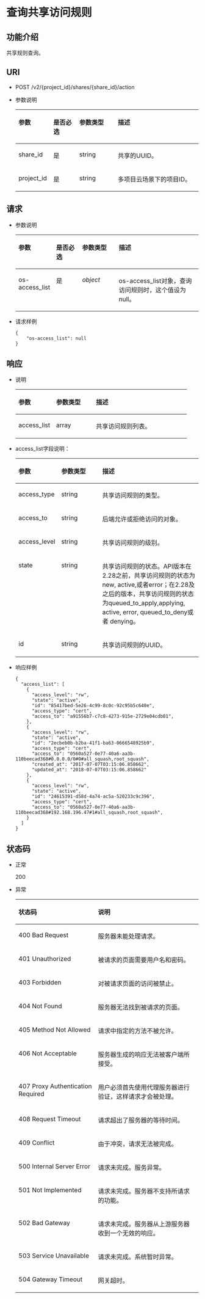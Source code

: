 # 查询共享访问规则<a name="ZH-CN_TOPIC_0076922217"></a>

## 功能介绍<a name="zh-cn_topic_0064390800_section52161898"></a>

共享规则查询。

## URI<a name="zh-cn_topic_0064390800_section66803900"></a>

-   POST /v2/\{project\_id\}/shares/\{share\_id\}/action
-   参数说明

    <a name="zh-cn_topic_0064390800_table18958859"></a>
    <table><thead align="left"><tr id="zh-cn_topic_0064390800_row60235282"><th class="cellrowborder" valign="top" width="18.98%" id="mcps1.1.5.1.1"><p id="p17124101410431"><a name="p17124101410431"></a><a name="p17124101410431"></a>参数</p>
    </th>
    <th class="cellrowborder" valign="top" width="14.24%" id="mcps1.1.5.1.2"><p id="p1612415146430"><a name="p1612415146430"></a><a name="p1612415146430"></a>是否必选</p>
    </th>
    <th class="cellrowborder" valign="top" width="21.029999999999998%" id="mcps1.1.5.1.3"><p id="p312416148432"><a name="p312416148432"></a><a name="p312416148432"></a>参数类型</p>
    </th>
    <th class="cellrowborder" valign="top" width="45.75%" id="mcps1.1.5.1.4"><p id="p3124181464318"><a name="p3124181464318"></a><a name="p3124181464318"></a>描述</p>
    </th>
    </tr>
    </thead>
    <tbody><tr id="zh-cn_topic_0064390800_row16100147"><td class="cellrowborder" valign="top" width="18.98%" headers="mcps1.1.5.1.1 "><p id="zh-cn_topic_0064390800_p4396617416120"><a name="zh-cn_topic_0064390800_p4396617416120"></a><a name="zh-cn_topic_0064390800_p4396617416120"></a>share_id</p>
    </td>
    <td class="cellrowborder" valign="top" width="14.24%" headers="mcps1.1.5.1.2 "><p id="zh-cn_topic_0064390800_p1876374117415"><a name="zh-cn_topic_0064390800_p1876374117415"></a><a name="zh-cn_topic_0064390800_p1876374117415"></a>是</p>
    </td>
    <td class="cellrowborder" valign="top" width="21.029999999999998%" headers="mcps1.1.5.1.3 "><p id="zh-cn_topic_0064390800_p57928918105317"><a name="zh-cn_topic_0064390800_p57928918105317"></a><a name="zh-cn_topic_0064390800_p57928918105317"></a>string</p>
    </td>
    <td class="cellrowborder" valign="top" width="45.75%" headers="mcps1.1.5.1.4 "><p id="zh-cn_topic_0064390800_p54127761174035"><a name="zh-cn_topic_0064390800_p54127761174035"></a><a name="zh-cn_topic_0064390800_p54127761174035"></a><span>共享的UUID。</span></p>
    </td>
    </tr>
    <tr id="zh-cn_topic_0064390800_row24726637"><td class="cellrowborder" valign="top" width="18.98%" headers="mcps1.1.5.1.1 "><p id="zh-cn_topic_0064390800_p484083916120"><a name="zh-cn_topic_0064390800_p484083916120"></a><a name="zh-cn_topic_0064390800_p484083916120"></a>project_id</p>
    </td>
    <td class="cellrowborder" valign="top" width="14.24%" headers="mcps1.1.5.1.2 "><p id="zh-cn_topic_0064390800_p5566826517415"><a name="zh-cn_topic_0064390800_p5566826517415"></a><a name="zh-cn_topic_0064390800_p5566826517415"></a>是</p>
    </td>
    <td class="cellrowborder" valign="top" width="21.029999999999998%" headers="mcps1.1.5.1.3 "><p id="zh-cn_topic_0064390800_p61730770105317"><a name="zh-cn_topic_0064390800_p61730770105317"></a><a name="zh-cn_topic_0064390800_p61730770105317"></a>string</p>
    </td>
    <td class="cellrowborder" valign="top" width="45.75%" headers="mcps1.1.5.1.4 "><p id="zh-cn_topic_0064390800_p59246763174035"><a name="zh-cn_topic_0064390800_p59246763174035"></a><a name="zh-cn_topic_0064390800_p59246763174035"></a>多项目云场景下的项目ID。</p>
    </td>
    </tr>
    </tbody>
    </table>


## 请求<a name="zh-cn_topic_0064390800_section64364196"></a>

-   参数说明

    <a name="zh-cn_topic_0064390800_table42069424"></a>
    <table><thead align="left"><tr id="zh-cn_topic_0064390800_row20618333"><th class="cellrowborder" valign="top" width="19.040000000000003%" id="mcps1.1.5.1.1"><p id="p33061732167"><a name="p33061732167"></a><a name="p33061732167"></a>参数</p>
    </th>
    <th class="cellrowborder" valign="top" width="14.469999999999999%" id="mcps1.1.5.1.2"><p id="p73062315163"><a name="p73062315163"></a><a name="p73062315163"></a>是否必选</p>
    </th>
    <th class="cellrowborder" valign="top" width="20.3%" id="mcps1.1.5.1.3"><p id="p1532112318161"><a name="p1532112318161"></a><a name="p1532112318161"></a>参数类型</p>
    </th>
    <th class="cellrowborder" valign="top" width="46.19%" id="mcps1.1.5.1.4"><p id="p3321937166"><a name="p3321937166"></a><a name="p3321937166"></a>描述</p>
    </th>
    </tr>
    </thead>
    <tbody><tr id="zh-cn_topic_0064390800_row35228531"><td class="cellrowborder" valign="top" width="19.040000000000003%" headers="mcps1.1.5.1.1 "><p id="zh-cn_topic_0064390800_p34938791"><a name="zh-cn_topic_0064390800_p34938791"></a><a name="zh-cn_topic_0064390800_p34938791"></a>os-access_list</p>
    </td>
    <td class="cellrowborder" valign="top" width="14.469999999999999%" headers="mcps1.1.5.1.2 "><p id="zh-cn_topic_0064390800_p59012536172923"><a name="zh-cn_topic_0064390800_p59012536172923"></a><a name="zh-cn_topic_0064390800_p59012536172923"></a>是</p>
    </td>
    <td class="cellrowborder" valign="top" width="20.3%" headers="mcps1.1.5.1.3 "><p id="zh-cn_topic_0064390800_p40392146172924"><a name="zh-cn_topic_0064390800_p40392146172924"></a><a name="zh-cn_topic_0064390800_p40392146172924"></a><em id="zh-cn_topic_0064390800_i27301159174111"><a name="zh-cn_topic_0064390800_i27301159174111"></a><a name="zh-cn_topic_0064390800_i27301159174111"></a>object</em></p>
    </td>
    <td class="cellrowborder" valign="top" width="46.19%" headers="mcps1.1.5.1.4 "><p id="zh-cn_topic_0064390800_p18961705"><a name="zh-cn_topic_0064390800_p18961705"></a><a name="zh-cn_topic_0064390800_p18961705"></a>os-access_list对象，查询访问规则时，这个值设为null。</p>
    </td>
    </tr>
    </tbody>
    </table>

-   请求样例

    ```
    {
        "os-access_list": null
    }
    ```


## 响应<a name="zh-cn_topic_0064390800_section42406858"></a>

-   说明

    <a name="zh-cn_topic_0064390800_table42930000"></a>
    <table><thead align="left"><tr id="zh-cn_topic_0064390800_row2515205"><th class="cellrowborder" valign="top" width="21.990000000000002%" id="mcps1.1.4.1.1"><p id="p058798111616"><a name="p058798111616"></a><a name="p058798111616"></a>参数</p>
    </th>
    <th class="cellrowborder" valign="top" width="23.26%" id="mcps1.1.4.1.2"><p id="p1658711841614"><a name="p1658711841614"></a><a name="p1658711841614"></a>参数类型</p>
    </th>
    <th class="cellrowborder" valign="top" width="54.75%" id="mcps1.1.4.1.3"><p id="p158718131612"><a name="p158718131612"></a><a name="p158718131612"></a>描述</p>
    </th>
    </tr>
    </thead>
    <tbody><tr id="zh-cn_topic_0064390800_row53959953"><td class="cellrowborder" valign="top" width="21.990000000000002%" headers="mcps1.1.4.1.1 "><p id="zh-cn_topic_0064390800_p8680100"><a name="zh-cn_topic_0064390800_p8680100"></a><a name="zh-cn_topic_0064390800_p8680100"></a>access_list</p>
    </td>
    <td class="cellrowborder" valign="top" width="23.26%" headers="mcps1.1.4.1.2 "><p id="zh-cn_topic_0064390800_p30380279173323"><a name="zh-cn_topic_0064390800_p30380279173323"></a><a name="zh-cn_topic_0064390800_p30380279173323"></a>array</p>
    </td>
    <td class="cellrowborder" valign="top" width="54.75%" headers="mcps1.1.4.1.3 "><p id="zh-cn_topic_0064390800_p20069106"><a name="zh-cn_topic_0064390800_p20069106"></a><a name="zh-cn_topic_0064390800_p20069106"></a>共享访问规则列表。</p>
    </td>
    </tr>
    </tbody>
    </table>

-   access\_list字段说明：

    <a name="zh-cn_topic_0064390800_table14984857"></a>
    <table><thead align="left"><tr id="zh-cn_topic_0064390800_row44671593"><th class="cellrowborder" valign="top" width="22.220000000000002%" id="mcps1.1.4.1.1"><p id="p1750921011618"><a name="p1750921011618"></a><a name="p1750921011618"></a>参数</p>
    </th>
    <th class="cellrowborder" valign="top" width="22.98%" id="mcps1.1.4.1.2"><p id="p25091610181610"><a name="p25091610181610"></a><a name="p25091610181610"></a>参数类型</p>
    </th>
    <th class="cellrowborder" valign="top" width="54.800000000000004%" id="mcps1.1.4.1.3"><p id="p17509111001611"><a name="p17509111001611"></a><a name="p17509111001611"></a>描述</p>
    </th>
    </tr>
    </thead>
    <tbody><tr id="zh-cn_topic_0064390800_row20756449"><td class="cellrowborder" valign="top" width="22.220000000000002%" headers="mcps1.1.4.1.1 "><p id="zh-cn_topic_0064390800_p6007749116628"><a name="zh-cn_topic_0064390800_p6007749116628"></a><a name="zh-cn_topic_0064390800_p6007749116628"></a>access_type</p>
    </td>
    <td class="cellrowborder" valign="top" width="22.98%" headers="mcps1.1.4.1.2 "><p id="zh-cn_topic_0064390800_p3443863716628"><a name="zh-cn_topic_0064390800_p3443863716628"></a><a name="zh-cn_topic_0064390800_p3443863716628"></a>string</p>
    </td>
    <td class="cellrowborder" valign="top" width="54.800000000000004%" headers="mcps1.1.4.1.3 "><p id="zh-cn_topic_0064390800_p50574324174235"><a name="zh-cn_topic_0064390800_p50574324174235"></a><a name="zh-cn_topic_0064390800_p50574324174235"></a>共享访问规则的类型。</p>
    </td>
    </tr>
    <tr id="zh-cn_topic_0064390800_row51759670"><td class="cellrowborder" valign="top" width="22.220000000000002%" headers="mcps1.1.4.1.1 "><p id="zh-cn_topic_0064390800_p2912889816628"><a name="zh-cn_topic_0064390800_p2912889816628"></a><a name="zh-cn_topic_0064390800_p2912889816628"></a>access_to</p>
    </td>
    <td class="cellrowborder" valign="top" width="22.98%" headers="mcps1.1.4.1.2 "><p id="zh-cn_topic_0064390800_p1063057416628"><a name="zh-cn_topic_0064390800_p1063057416628"></a><a name="zh-cn_topic_0064390800_p1063057416628"></a>string</p>
    </td>
    <td class="cellrowborder" valign="top" width="54.800000000000004%" headers="mcps1.1.4.1.3 "><p id="zh-cn_topic_0064390800_p64354493174257"><a name="zh-cn_topic_0064390800_p64354493174257"></a><a name="zh-cn_topic_0064390800_p64354493174257"></a>后端允许或拒绝访问的对象。</p>
    </td>
    </tr>
    <tr id="zh-cn_topic_0064390800_row61813935"><td class="cellrowborder" valign="top" width="22.220000000000002%" headers="mcps1.1.4.1.1 "><p id="zh-cn_topic_0064390800_p445371116628"><a name="zh-cn_topic_0064390800_p445371116628"></a><a name="zh-cn_topic_0064390800_p445371116628"></a>access_level</p>
    </td>
    <td class="cellrowborder" valign="top" width="22.98%" headers="mcps1.1.4.1.2 "><p id="zh-cn_topic_0064390800_p2520627716628"><a name="zh-cn_topic_0064390800_p2520627716628"></a><a name="zh-cn_topic_0064390800_p2520627716628"></a>string</p>
    </td>
    <td class="cellrowborder" valign="top" width="54.800000000000004%" headers="mcps1.1.4.1.3 "><p id="zh-cn_topic_0064390800_p35171839174235"><a name="zh-cn_topic_0064390800_p35171839174235"></a><a name="zh-cn_topic_0064390800_p35171839174235"></a>共享访问规则的级别。</p>
    </td>
    </tr>
    <tr id="zh-cn_topic_0064390800_row34965068"><td class="cellrowborder" valign="top" width="22.220000000000002%" headers="mcps1.1.4.1.1 "><p id="zh-cn_topic_0064390800_p3808196116628"><a name="zh-cn_topic_0064390800_p3808196116628"></a><a name="zh-cn_topic_0064390800_p3808196116628"></a>state</p>
    </td>
    <td class="cellrowborder" valign="top" width="22.98%" headers="mcps1.1.4.1.2 "><p id="zh-cn_topic_0064390800_p6473998916628"><a name="zh-cn_topic_0064390800_p6473998916628"></a><a name="zh-cn_topic_0064390800_p6473998916628"></a>string</p>
    </td>
    <td class="cellrowborder" valign="top" width="54.800000000000004%" headers="mcps1.1.4.1.3 "><p id="p121105177474"><a name="p121105177474"></a><a name="p121105177474"></a>共享访问规则的状态。API版本在2.28之前，共享访问规则的状态为new, active,或者error；在2.28及之后的版本，共享访问规则的状态为queued_to_apply,applying, active, error, queued_to_deny或者 denying。</p>
    </td>
    </tr>
    <tr id="zh-cn_topic_0064390800_row28798367"><td class="cellrowborder" valign="top" width="22.220000000000002%" headers="mcps1.1.4.1.1 "><p id="zh-cn_topic_0064390800_p211614816628"><a name="zh-cn_topic_0064390800_p211614816628"></a><a name="zh-cn_topic_0064390800_p211614816628"></a>id</p>
    </td>
    <td class="cellrowborder" valign="top" width="22.98%" headers="mcps1.1.4.1.2 "><p id="zh-cn_topic_0064390800_p3719028016628"><a name="zh-cn_topic_0064390800_p3719028016628"></a><a name="zh-cn_topic_0064390800_p3719028016628"></a>string</p>
    </td>
    <td class="cellrowborder" valign="top" width="54.800000000000004%" headers="mcps1.1.4.1.3 "><p id="zh-cn_topic_0064390800_p59701882174235"><a name="zh-cn_topic_0064390800_p59701882174235"></a><a name="zh-cn_topic_0064390800_p59701882174235"></a>共享访问规则的UUID。</p>
    </td>
    </tr>
    </tbody>
    </table>


-   响应样例

    ```
    {
      "access_list": [
        {
          "access_level": "rw",
          "state": "active",
          "id": "85417bed-5e26-4c99-8c0c-92c95b5c640e",
          "access_type": "cert",
          "access_to": "a91556b7-c7c8-4273-915e-2729e04cdb01",
        },
        {
          "access_level": "rw",
          "state": "active",
          "id": "2ecbeb0b-b2ba-41f1-ba63-0666548925b9",
          "access_type": "cert",
          "access_to": "0560a527-0e77-40a6-aa3b-110beecad368#0.0.0.0/0#0#all_squash,root_squash",
          "created_at": "2017-07-07T03:15:06.858662",
          "updated_at": "2018-07-07T03:15:06.858662"
        },
        {
          "access_level": "rw",
          "state": "active",
          "id": "24615391-d58d-4a74-ac5a-520233c9c396",
          "access_type": "cert",
          "access_to": "0560a527-0e77-40a6-aa3b-110beecad368#192.168.196.47#1#all_squash,root_squash",
        }
      ]
    }
    ```


## 状态码<a name="zh-cn_topic_0064390800_section46117407"></a>

-   正常

    200

-   异常

    <a name="zh-cn_topic_0064390800_table41753265"></a>
    <table><thead align="left"><tr id="zh-cn_topic_0064390800_row43144677"><th class="cellrowborder" valign="top" width="43.43%" id="mcps1.1.3.1.1"><p id="zh-cn_topic_0064390800_p5057967"><a name="zh-cn_topic_0064390800_p5057967"></a><a name="zh-cn_topic_0064390800_p5057967"></a>状态码</p>
    </th>
    <th class="cellrowborder" valign="top" width="56.57%" id="mcps1.1.3.1.2"><p id="zh-cn_topic_0064390800_p7042173"><a name="zh-cn_topic_0064390800_p7042173"></a><a name="zh-cn_topic_0064390800_p7042173"></a>说明</p>
    </th>
    </tr>
    </thead>
    <tbody><tr id="zh-cn_topic_0064390800_row33545144"><td class="cellrowborder" valign="top" width="43.43%" headers="mcps1.1.3.1.1 "><p id="zh-cn_topic_0064390800_p32802119"><a name="zh-cn_topic_0064390800_p32802119"></a><a name="zh-cn_topic_0064390800_p32802119"></a>400 Bad Request</p>
    </td>
    <td class="cellrowborder" valign="top" width="56.57%" headers="mcps1.1.3.1.2 "><p id="zh-cn_topic_0064390800_p39725971"><a name="zh-cn_topic_0064390800_p39725971"></a><a name="zh-cn_topic_0064390800_p39725971"></a>服务器未能处理请求。</p>
    </td>
    </tr>
    <tr id="zh-cn_topic_0064390800_row21989419"><td class="cellrowborder" valign="top" width="43.43%" headers="mcps1.1.3.1.1 "><p id="zh-cn_topic_0064390800_p36312476"><a name="zh-cn_topic_0064390800_p36312476"></a><a name="zh-cn_topic_0064390800_p36312476"></a>401 Unauthorized</p>
    </td>
    <td class="cellrowborder" valign="top" width="56.57%" headers="mcps1.1.3.1.2 "><p id="zh-cn_topic_0064390800_p55629438"><a name="zh-cn_topic_0064390800_p55629438"></a><a name="zh-cn_topic_0064390800_p55629438"></a>被请求的页面需要用户名和密码。</p>
    </td>
    </tr>
    <tr id="zh-cn_topic_0064390800_row30902896"><td class="cellrowborder" valign="top" width="43.43%" headers="mcps1.1.3.1.1 "><p id="zh-cn_topic_0064390800_p20106686"><a name="zh-cn_topic_0064390800_p20106686"></a><a name="zh-cn_topic_0064390800_p20106686"></a>403 Forbidden</p>
    </td>
    <td class="cellrowborder" valign="top" width="56.57%" headers="mcps1.1.3.1.2 "><p id="zh-cn_topic_0064390800_p18028880"><a name="zh-cn_topic_0064390800_p18028880"></a><a name="zh-cn_topic_0064390800_p18028880"></a>对被请求页面的访问被禁止。</p>
    </td>
    </tr>
    <tr id="zh-cn_topic_0064390800_row28042199"><td class="cellrowborder" valign="top" width="43.43%" headers="mcps1.1.3.1.1 "><p id="zh-cn_topic_0064390800_p56825610"><a name="zh-cn_topic_0064390800_p56825610"></a><a name="zh-cn_topic_0064390800_p56825610"></a>404 Not Found</p>
    </td>
    <td class="cellrowborder" valign="top" width="56.57%" headers="mcps1.1.3.1.2 "><p id="zh-cn_topic_0064390800_p39471735"><a name="zh-cn_topic_0064390800_p39471735"></a><a name="zh-cn_topic_0064390800_p39471735"></a>服务器无法找到被请求的页面。</p>
    </td>
    </tr>
    <tr id="zh-cn_topic_0064390800_row19701298"><td class="cellrowborder" valign="top" width="43.43%" headers="mcps1.1.3.1.1 "><p id="zh-cn_topic_0064390800_p52301286"><a name="zh-cn_topic_0064390800_p52301286"></a><a name="zh-cn_topic_0064390800_p52301286"></a>405 Method Not Allowed</p>
    </td>
    <td class="cellrowborder" valign="top" width="56.57%" headers="mcps1.1.3.1.2 "><p id="zh-cn_topic_0064390800_p8545767"><a name="zh-cn_topic_0064390800_p8545767"></a><a name="zh-cn_topic_0064390800_p8545767"></a>请求中指定的方法不被允许。</p>
    </td>
    </tr>
    <tr id="zh-cn_topic_0064390800_row9803039"><td class="cellrowborder" valign="top" width="43.43%" headers="mcps1.1.3.1.1 "><p id="zh-cn_topic_0064390800_p55848701"><a name="zh-cn_topic_0064390800_p55848701"></a><a name="zh-cn_topic_0064390800_p55848701"></a>406 Not Acceptable</p>
    </td>
    <td class="cellrowborder" valign="top" width="56.57%" headers="mcps1.1.3.1.2 "><p id="zh-cn_topic_0064390800_p27450972"><a name="zh-cn_topic_0064390800_p27450972"></a><a name="zh-cn_topic_0064390800_p27450972"></a>服务器生成的响应无法被客户端所接受。</p>
    </td>
    </tr>
    <tr id="zh-cn_topic_0064390800_row45732164"><td class="cellrowborder" valign="top" width="43.43%" headers="mcps1.1.3.1.1 "><p id="zh-cn_topic_0064390800_p13317766"><a name="zh-cn_topic_0064390800_p13317766"></a><a name="zh-cn_topic_0064390800_p13317766"></a>407 Proxy Authentication Required</p>
    </td>
    <td class="cellrowborder" valign="top" width="56.57%" headers="mcps1.1.3.1.2 "><p id="zh-cn_topic_0064390800_p4997277"><a name="zh-cn_topic_0064390800_p4997277"></a><a name="zh-cn_topic_0064390800_p4997277"></a>用户必须首先使用代理服务器进行验证，这样请求才会被处理。</p>
    </td>
    </tr>
    <tr id="zh-cn_topic_0064390800_row44975500"><td class="cellrowborder" valign="top" width="43.43%" headers="mcps1.1.3.1.1 "><p id="zh-cn_topic_0064390800_p19136893"><a name="zh-cn_topic_0064390800_p19136893"></a><a name="zh-cn_topic_0064390800_p19136893"></a>408 Request Timeout</p>
    </td>
    <td class="cellrowborder" valign="top" width="56.57%" headers="mcps1.1.3.1.2 "><p id="zh-cn_topic_0064390800_p6584502"><a name="zh-cn_topic_0064390800_p6584502"></a><a name="zh-cn_topic_0064390800_p6584502"></a>请求超出了服务器的等待时间。</p>
    </td>
    </tr>
    <tr id="zh-cn_topic_0064390800_row59260526"><td class="cellrowborder" valign="top" width="43.43%" headers="mcps1.1.3.1.1 "><p id="zh-cn_topic_0064390800_p35373287"><a name="zh-cn_topic_0064390800_p35373287"></a><a name="zh-cn_topic_0064390800_p35373287"></a>409 Conflict</p>
    </td>
    <td class="cellrowborder" valign="top" width="56.57%" headers="mcps1.1.3.1.2 "><p id="zh-cn_topic_0064390800_p46663997"><a name="zh-cn_topic_0064390800_p46663997"></a><a name="zh-cn_topic_0064390800_p46663997"></a>由于冲突，请求无法被完成。</p>
    </td>
    </tr>
    <tr id="zh-cn_topic_0064390800_row17322790"><td class="cellrowborder" valign="top" width="43.43%" headers="mcps1.1.3.1.1 "><p id="zh-cn_topic_0064390800_p60968721"><a name="zh-cn_topic_0064390800_p60968721"></a><a name="zh-cn_topic_0064390800_p60968721"></a>500 Internal Server Error</p>
    </td>
    <td class="cellrowborder" valign="top" width="56.57%" headers="mcps1.1.3.1.2 "><p id="zh-cn_topic_0064390800_p39519373"><a name="zh-cn_topic_0064390800_p39519373"></a><a name="zh-cn_topic_0064390800_p39519373"></a>请求未完成。服务异常。</p>
    </td>
    </tr>
    <tr id="zh-cn_topic_0064390800_row20130041"><td class="cellrowborder" valign="top" width="43.43%" headers="mcps1.1.3.1.1 "><p id="zh-cn_topic_0064390800_p19920592"><a name="zh-cn_topic_0064390800_p19920592"></a><a name="zh-cn_topic_0064390800_p19920592"></a>501 Not Implemented</p>
    </td>
    <td class="cellrowborder" valign="top" width="56.57%" headers="mcps1.1.3.1.2 "><p id="zh-cn_topic_0064390800_p2955276"><a name="zh-cn_topic_0064390800_p2955276"></a><a name="zh-cn_topic_0064390800_p2955276"></a>请求未完成。服务器不支持所请求的功能。</p>
    </td>
    </tr>
    <tr id="zh-cn_topic_0064390800_row26597492"><td class="cellrowborder" valign="top" width="43.43%" headers="mcps1.1.3.1.1 "><p id="zh-cn_topic_0064390800_p6913218"><a name="zh-cn_topic_0064390800_p6913218"></a><a name="zh-cn_topic_0064390800_p6913218"></a>502 Bad Gateway</p>
    </td>
    <td class="cellrowborder" valign="top" width="56.57%" headers="mcps1.1.3.1.2 "><p id="zh-cn_topic_0064390800_p23099752"><a name="zh-cn_topic_0064390800_p23099752"></a><a name="zh-cn_topic_0064390800_p23099752"></a>请求未完成。服务器从上游服务器收到一个无效的响应。</p>
    </td>
    </tr>
    <tr id="zh-cn_topic_0064390800_row6571180"><td class="cellrowborder" valign="top" width="43.43%" headers="mcps1.1.3.1.1 "><p id="zh-cn_topic_0064390800_p62503562"><a name="zh-cn_topic_0064390800_p62503562"></a><a name="zh-cn_topic_0064390800_p62503562"></a>503 Service Unavailable</p>
    </td>
    <td class="cellrowborder" valign="top" width="56.57%" headers="mcps1.1.3.1.2 "><p id="zh-cn_topic_0064390800_p29623765"><a name="zh-cn_topic_0064390800_p29623765"></a><a name="zh-cn_topic_0064390800_p29623765"></a>请求未完成。系统暂时异常。</p>
    </td>
    </tr>
    <tr id="zh-cn_topic_0064390800_row65287294"><td class="cellrowborder" valign="top" width="43.43%" headers="mcps1.1.3.1.1 "><p id="zh-cn_topic_0064390800_p53779479"><a name="zh-cn_topic_0064390800_p53779479"></a><a name="zh-cn_topic_0064390800_p53779479"></a>504 Gateway Timeout</p>
    </td>
    <td class="cellrowborder" valign="top" width="56.57%" headers="mcps1.1.3.1.2 "><p id="zh-cn_topic_0064390800_p61170512"><a name="zh-cn_topic_0064390800_p61170512"></a><a name="zh-cn_topic_0064390800_p61170512"></a>网关超时。</p>
    </td>
    </tr>
    </tbody>
    </table>


